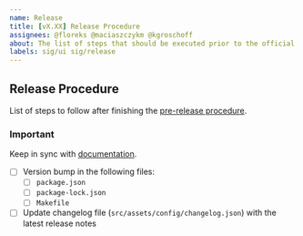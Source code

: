 ```yaml
---
name: Release
title: [vX.XX] Release Procedure
assignees: @floreks @maciaszczykm @kgroschoff
about: The list of steps that should be executed prior to the official release
labels: sig/ui sig/release
---
```


## Release Procedure
List of steps to follow after finishing the [pre-release procedure](docs/manuals/release.md#pre-release-procedure).

### Important
Keep in sync with [documentation](docs/manuals/release.md#release-procedure).

- [ ] Version bump in the following files:
  - [ ] `package.json`
  - [ ] `package-lock.json`
  - [ ] `Makefile`
- [ ] Update changelog file (`src/assets/config/changelog.json`) with the latest release notes  
